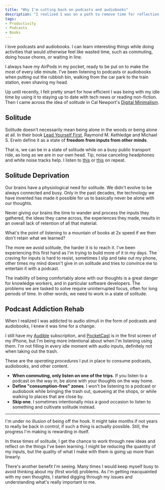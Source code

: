 ```yaml
---
title: "Why I'm cutting back on podcasts and audiobooks"
description: "I realized I was on a path to remove time for reflection from my life, mainly by filling every available moment with podcasts and audiobooks. These are the steps I'm taking to cultivate more solitude, and the benefits I'm already seeing."
tags:
- Productivity
- Podcasts
- Books
---
```


I love podcasts and audiobooks. I can learn interesting things while doing activities that would otherwise feel like wasted time, such as commuting, doing house chores, or waiting in line.

I always have my AirPods in my pocket, ready to be put on to make the most of every idle minute. I've been listening to podcasts or audiobooks when putting out the rubbish bin, walking from the car park to the train station, even shaving my head.

Up until recently, I felt pretty smart for how efficient I was being with my idle time by using it to staying up to date with tech news or reading non-fiction. Then I came across the idea of _solitude_ in Cal Newport's [Digital Minimalism](https://geni.us/7HNOJAz).

## Solitude

Solitude doesn't necessarily mean being alone in the woods or being alone at all. In their book [Lead Yourself First](https://geni.us/pwIzF), Raymond M. Kethledge and Michael S. Erwin define it as a state of **freedom from inputs from other minds**.

That is, we can be in a state of solitude while on a busy public transport ride, as long as we are in our own head. Tip, noise canceling headphones and white noise tracks help. I listen to [this](https://open.spotify.com/track/39PcnsTzbQaxm6V2WYcpAm?si=kMGK1QZ8RIOYxoGQfQNANw) or [this](https://open.spotify.com/track/5jUXYkjrCkkhnMMJPTgSqN?si=ejHj-lJsSByLaBcvsvpyfg) on repeat.

## Solitude Deprivation

Our brains have a physiological need for solitude. We didn't evolve to be always connected and busy. Only in the past decades, the technology we have invented has made it possible for us to basically never be alone with our thoughts.

Never giving our brains the time to wander and process the inputs they gathered, the ideas they came across, the experiences they made, results in an overall lack of retention of all that material.

What's the point of listening to a mountain of books at 2x speed if we then don't retain what we learned?

The more we avoid solitude,
the harder it is to reach it.
I've been experiencing this first hand
as I'm trying to build more of it in my days.
The craving for inputs is hard to resist,
sometimes I slip and take out my phone,
other times my mind doesn't give in on solitude
and tries to convince me to entertain it with a podcast.

The inability of being comfortably alone with our thoughts is a great danger for knowledge workers,
and in particular software developers.
The problems we are tasked to solve require uninterrupted focus, often for long periods of time.
In other words, we need to work in a state of solitude.

## Podcast Addiction Rehab

When I realized I was addicted to audio stimuli in the form of podcasts and audiobooks, I knew it was time for a change.

I still have my [Audible](https://www.audible.com/) subscription, and [PocketCast](https://www.pocketcasts.com/) is in the first screen of my iPhone, but I'm being more intentional about when I'm listening using them. I'm not filling in every idle moment with audio inputs, definitely not when taking out the trash.

These are the _operating procedures_ I put in place to consume podcasts, audiobooks, and other content.

- **When commuting, only listen on one of the trips**. If you listen to a podcast on the way in, be alone with your thoughts on the way home.
- **Define "consumption-free" zones**. I won't be listening to a podcast or audiobook while bringing the trash out, queueing at the shops, or while walking to places that are close by.
- **Skip one**. I sometimes intentionally miss a good occasion to listen to something and cultivate solitude instead.

---

I'm under no illusion of being off the hook. It might take months if not years to really be back in control, if such a thing is actually possible. Still, the progress I'm making is rewarding in itself.

In these times of solitude, I get the chance to work through new ideas and reflect on the things I've been learning. I might be reducing the quantity of my inputs, but the quality of what I make with them is going up more than linearly.

There's another benefit I'm seeing. Many times I would keep myself busy to avoid thinking about my (first world) problems. As I'm getting reacquainted with my own thoughts, I started digging through my issues and understanding what's really important to me.
